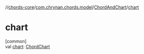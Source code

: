 //[chords-core](../../../index.md)/[com.chrynan.chords.model](../index.md)/[ChordAndChart](index.md)/[chart](chart.md)

# chart

[common]\
val [chart](chart.md): [ChordChart](../-chord-chart/index.md)
